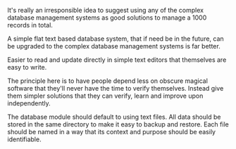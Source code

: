 It's really an irresponsible idea to suggest using any of the complex database management systems as good solutions to manage a 1000 records in total.

A simple flat text based database system, that if need be in the future, can be upgraded to the complex database management systems is far better.

Easier to read and update directly in simple text editors that themselves are easy to write.

The principle here is to have people depend less on obscure magical software that they'll never have the time to verify themselves. Instead give them simpler solutions that they can verify, learn and improve upon independently.

The database module should default to using text files. All data should be stored in the same directory to make it easy to backup and restore. Each file should be named in a way that its context and purpose should be easily identifiable.

